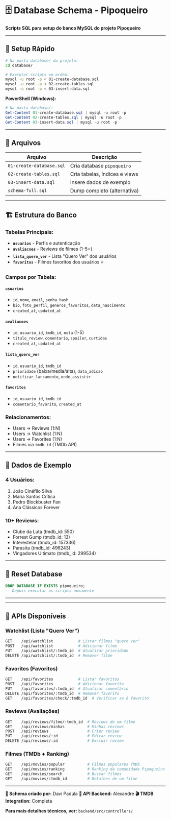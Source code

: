 # 🗄️ Database Schema - Pipoqueiro

**Scripts SQL para setup do banco MySQL do projeto Pipoqueiro**

---

## 🚀 **Setup Rápido**

```bash
# Na pasta database/ do projeto:
cd database/

# Executar scripts em ordem:
mysql -u root -p < 01-create-database.sql
mysql -u root -p < 02-create-tables.sql  
mysql -u root -p < 03-insert-data.sql
```

**PowerShell (Windows):**
```powershell
# Na pasta database/:
Get-Content 01-create-database.sql | mysql -u root -p
Get-Content 02-create-tables.sql | mysql -u root -p
Get-Content 03-insert-data.sql | mysql -u root -p
```

---

## 📁 **Arquivos**

| Arquivo | Descrição |
|---------|-----------|
| `01-create-database.sql` | Cria database `pipoqueiro` |
| `02-create-tables.sql` | Cria tabelas, índices e views |
| `03-insert-data.sql` | Insere dados de exemplo |
| `schema-full.sql` | Dump completo (alternativa) |

---

## 🏗️ **Estrutura do Banco**

### **Tabelas Principais:**
- **`usuarios`** - Perfis e autenticação
- **`avaliacoes`** - Reviews de filmes (1-5⭐)
- **`lista_quero_ver`** - Lista "Quero Ver" dos usuários
- **`favoritos`** - Filmes favoritos dos usuários ⭐

### **Campos por Tabela:**

#### **`usuarios`**
- `id`, `nome`, `email`, `senha_hash`
- `bio`, `foto_perfil`, `generos_favoritos`, `data_nascimento`
- `created_at`, `updated_at`

#### **`avaliacoes`**
- `id`, `usuario_id`, `tmdb_id`, `nota` (1-5)
- `titulo_review`, `comentario`, `spoiler`, `curtidas`
- `created_at`, `updated_at`

#### **`lista_quero_ver`**
- `id`, `usuario_id`, `tmdb_id`
- `prioridade` (baixa/media/alta), `data_adicao`
- `notificar_lancamento`, `onde_assistir`

#### **`favoritos`**
- `id`, `usuario_id`, `tmdb_id`
- `comentario_favorito`, `created_at`

### **Relacionamentos:**
- Users → Reviews (1:N)
- Users → Watchlist (1:N)
- Users → Favorites (1:N)
- Filmes via `tmdb_id` (TMDb API)

---

## 🧪 **Dados de Exemplo**

### **4 Usuários:**
1. João Cinéfilo Silva
2. Maria Santos Crítica
3. Pedro Blockbuster Fan  
4. Ana Clássicos Forever

### **10+ Reviews:**
- Clube da Luta (tmdb_id: 550)
- Forrest Gump (tmdb_id: 13)
- Interestelar (tmdb_id: 157336)
- Parasita (tmdb_id: 496243)
- Vingadores Ultimato (tmdb_id: 299534)

---

## 🔄 **Reset Database**

```sql
DROP DATABASE IF EXISTS pipoqueiro;
-- Depois executar os scripts novamente
```

---

---

## 🚀 **APIs Disponíveis**

### **Watchlist (Lista "Quero Ver")**
```bash
GET    /api/watchlist           # Listar filmes "quero ver"
POST   /api/watchlist           # Adicionar filme
PUT    /api/watchlist/:tmdb_id  # Atualizar prioridade
DELETE /api/watchlist/:tmdb_id  # Remover filme
```

### **Favorites (Favoritos)**
```bash
GET    /api/favorites           # Listar favoritos
POST   /api/favorites           # Adicionar favorito
PUT    /api/favorites/:tmdb_id  # Atualizar comentário
DELETE /api/favorites/:tmdb_id  # Remover favorito
GET    /api/favorites/check/:tmdb_id  # Verificar se é favorito
```

### **Reviews (Avaliações)**
```bash
GET    /api/reviews/filme/:tmdb_id  # Reviews de um filme
GET    /api/reviews/minhas          # Minhas reviews
POST   /api/reviews                 # Criar review
PUT    /api/reviews/:id             # Editar review
DELETE /api/reviews/:id             # Excluir review
```

### **Filmes (TMDb + Ranking)**
```bash
GET    /api/movies/popular          # Filmes populares TMDb
GET    /api/movies/ranking          # Ranking da comunidade Pipoqueiro
GET    /api/movies/search           # Buscar filmes
GET    /api/movies/:tmdb_id         # Detalhes de um filme
```

---

**💾 Schema criado por:** Daví Padula
**📡 API Backend:** Alexandre
**🎬 TMDB Integration:** Completa

**Para mais detalhes técnicos, ver:** `backend/src/controllers/`